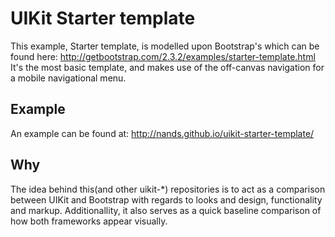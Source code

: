 UIKit Starter template
==
This example, Starter template, is modelled upon Bootstrap's which can be found here: http://getbootstrap.com/2.3.2/examples/starter-template.html
It's the most basic template, and makes use of the off-canvas navigation for a mobile navigational menu.

Example
---
An example can be found at: http://nands.github.io/uikit-starter-template/

Why
---
The idea behind this(and other uikit-*) repositories is to act as a comparison between UIKit and Bootstrap with regards to looks and design, functionality and markup.
Additionallity, it also serves as a quick baseline comparison of how both frameworks appear visually.